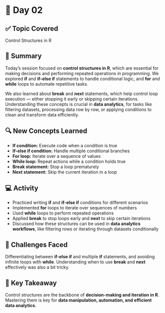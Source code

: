 # 📘 Day 02

## ✅ Topic Covered
Control Structures in R

## 🧠 Summary
Today’s session focused on **control structures in R**, which are essential for making decisions and performing repeated operations in programming. We explored **if** and **if-else if** statements to handle conditional logic, and **for** and **while** loops to automate repetitive tasks.  

We also learned about **break** and **next** statements, which help control loop execution — either stopping it early or skipping certain iterations. Understanding these concepts is crucial in **data analytics**, for tasks like filtering datasets, processing data row by row, or applying conditions to clean and transform data efficiently.

## 🔍 New Concepts Learned
- **If condition:** Execute code when a condition is true  
- **If-else if condition:** Handle multiple conditional branches  
- **For loop:** Iterate over a sequence of values  
- **While loop:** Repeat actions while a condition holds true  
- **Break statement:** Stop a loop prematurely  
- **Next statement:** Skip the current iteration in a loop  

## 💻 Activity
- Practiced writing **if** and **if-else if** conditions for different scenarios  
- Implemented **for** loops to iterate over sequences of numbers  
- Used **while** loops to perform repeated operations  
- Applied **break** to stop loops early and **next** to skip certain iterations  
- Discussed how these structures can be used in **data analytics workflows**, like filtering rows or iterating through datasets conditionally  

## 🤔 Challenges Faced
Differentiating between **if-else if** and multiple **if** statements, and avoiding infinite loops with **while**. Understanding when to use **break** and **next** effectively was also a bit tricky.

## 🎯 Key Takeaway
Control structures are the backbone of **decision-making and iteration in R**. Mastering them is key for **data manipulation, automation, and efficient data analytics**.

